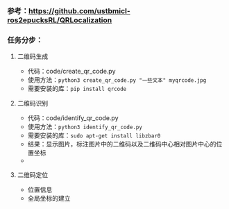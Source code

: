 ### 参考：https://github.com/ustbmicl-ros2epucksRL/QRLocalization
### 任务分步：
1. 二维码生成
    - 代码：code/create_qr_code.py
    - 使用方法：`python3 create_qr_code.py "一些文本" myqrcode.jpg`
    - 需要安装的库：`pip install qrcode`

2. 二维码识别
    - 代码：code/identify_qr_code.py
    - 使用方法：`python3 identify_qr_code.py`
    - 需要安装的库：`sudo apt-get install libzbar0`
    - 结果：显示图片，标注图片中的二维码以及二维码中心相对图片中心的位置坐标
    - 
3. 二维码定位
    - 位置信息
    - 全局坐标的建立